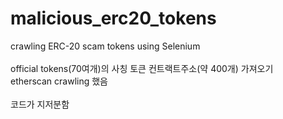 # malicious_erc20_tokens
crawling ERC-20 scam tokens using Selenium
<br>
<br>
official tokens(70여개)의 사칭 토큰  컨트랙트주소(약 400개) 가져오기
<br>
etherscan crawling 했음
<br><br>
코드가 지저분함
